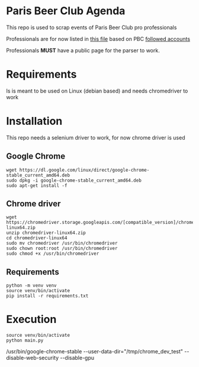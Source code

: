 # Paris Beer Club Agenda
This repo is used to scrap events of Paris Beer Club pro professionals

Professionals are for now listed in [this file](data/professionals.json) based on PBC [followed accounts](https://www.facebook.com/parisbeerclub/following)

Professionals **MUST** have a public page for the parser to work.

# Requirements
Is is meant to be used on Linux (debian based) and needs chromedriver to work

# Installation
This repo needs a selenium driver to work, for now chrome driver is used

## Google Chrome
```
wget https://dl.google.com/linux/direct/google-chrome-stable_current_amd64.deb
sudo dpkg -i google-chrome-stable_current_amd64.deb
sudo apt-get install -f
```

## Chrome driver
```
wget https://chromedriver.storage.googleapis.com/[compatible_version]/chromedriver-linux64.zip
unzip chromedriver-linux64.zip
cd chromedriver-linux64
sudo mv chromedriver /usr/bin/chromedriver
sudo chown root:root /usr/bin/chromedriver
sudo chmod +x /usr/bin/chromedriver
```
## Requirements
```
python -m venv venv
source venv/bin/activate
pip install -r requirements.txt
```
# Execution
```
source venv/bin/activate
python main.py
```


/usr/bin/google-chrome-stable --user-data-dir="/tmp/chrome_dev_test" --disable-web-security --disable-gpu